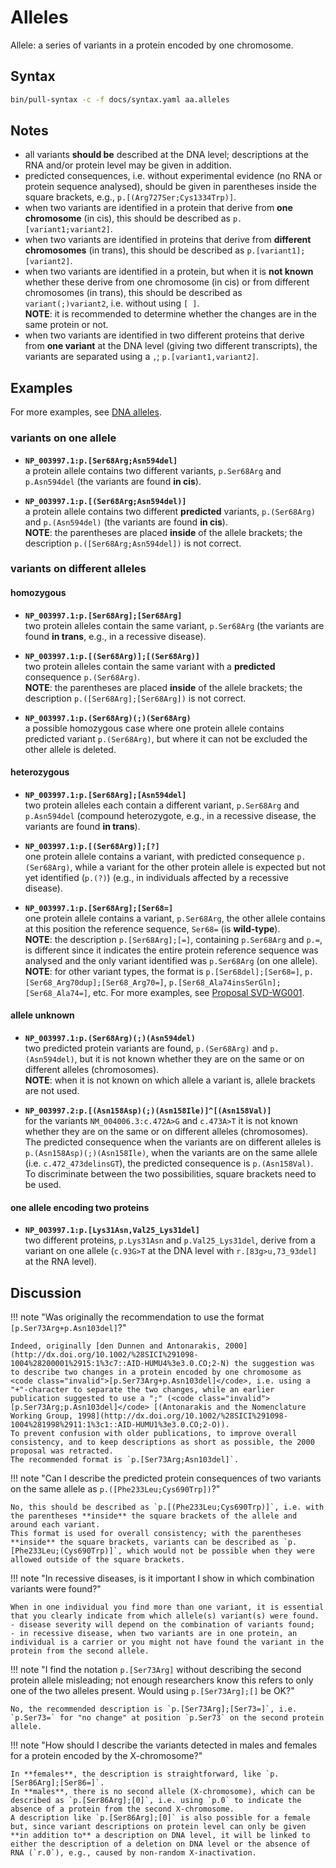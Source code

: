 # Alleles

<!-- ## Definition -->

Allele: a series of variants in a protein encoded by one chromosome.

## Syntax

```sh exec="true"
bin/pull-syntax -c -f docs/syntax.yaml aa.alleles
```

## Notes

- all variants **should be** described at the DNA level; descriptions at the RNA and/or protein level may be given in addition.
- predicted consequences, i.e. without experimental evidence (no RNA or protein sequence analysed), should be given in parentheses inside the square brackets, e.g., `p.[`<code class="spot1">(</code>`Arg727Ser;Cys1334Trp`<code class="spot1">)</code>`]`.
- when two variants are identified in a protein that derive from **one chromosome** (in cis), this should be described as `p.[variant1`<code class="spot1">;</code>`variant2]`.
- when two variants are identified in proteins that derive from **different chromosomes** (in trans), this should be described as `p.[variant1]`<code class="spot1">;</code>`[variant2]`.
- when two variants are identified in a protein, but when it is **not known** whether these derive from one chromosome (in cis) or from different chromosomes (in trans), this should be described as `variant`<code class="spot1">(;)</code>`variant2`, i.e. without using `[ ]`.<br>
  **NOTE**: it is recommended to determine whether the changes are in the same protein or not.
- when two variants are identified in two different proteins that derive from **one variant** at the DNA level (giving two different transcripts), the variants are separated using a `,`; `p.[variant1`<code class="spot1">,</code>`variant2]`.

## Examples

For more examples, see [DNA alleles](../DNA/alleles.md).

### variants on one allele

- **`NP_003997.1:p.[Ser68Arg;Asn594del]`**<br>
  a protein allele contains two different variants, `p.Ser68Arg` and `p.Asn594del` (the variants are found **in cis**).

- **`NP_003997.1:p.[(Ser68Arg;Asn594del)]`**<br>
  a protein allele contains two different **predicted** variants, `p.(Ser68Arg)` and `p.(Asn594del)` (the variants are found **in cis**).<br>
  **NOTE**: the parentheses are placed **inside** of the allele brackets; the description <code class="invalid">p.([Ser68Arg;Asn594del])</code> is not correct.

### variants on different alleles

#### homozygous

- **`NP_003997.1:p.[Ser68Arg];[Ser68Arg]`**<br>
  two protein alleles contain the same variant, `p.Ser68Arg` (the variants are found **in trans**, e.g., in a recessive disease).

- **`NP_003997.1:p.[(Ser68Arg)];[(Ser68Arg)]`**<br>
  two protein alleles contain the same variant with a **predicted** consequence `p.(Ser68Arg)`.<br>
  **NOTE**: the parentheses are placed **inside** of the allele brackets; the description <code class="invalid">p.([Ser68Arg];[Ser68Arg])</code> is not correct.

- **`NP_003997.1:p.(Ser68Arg)(;)(Ser68Arg)`**<br>
  a possible homozygous case where one protein allele contains predicted variant `p.(Ser68Arg)`, but where it can not be excluded the other allele is deleted.

#### heterozygous

- **`NP_003997.1:p.[Ser68Arg];[Asn594del]`**<br>
  two protein alleles each contain a different variant, `p.Ser68Arg` and `p.Asn594del` (compound heterozygote, e.g., in a recessive disease, the variants are found **in trans**).

- **`NP_003997.1:p.[(Ser68Arg)];[?]`**<br>
  one protein allele contains a variant, with predicted consequence `p.(Ser68Arg)`, while a variant for the other protein allele is expected but not yet identified (`p.(?)`) (e.g., in individuals affected by a recessive disease).

- **`NP_003997.1:p.[Ser68Arg];[Ser68=]`**<br>
  one protein allele contains a variant, `p.Ser68Arg`, the other allele contains at this position the reference sequence, `Ser68=` (is **wild-type**).<br>
  **NOTE**: the description `p.[Ser68Arg];[=]`, containing `p.Ser68Arg` and `p.=`, is different since it indicates the entire protein reference sequence was analysed and the only variant identified was `p.Ser68Arg` (on one allele).<br>
  **NOTE**: for other variant types, the format is `p.[Ser68del];[Ser68=]`, `p.[Ser68_Arg70dup];[Ser68_Arg70=]`, `p.[Ser68_Ala74insSerGln];[Ser68_Ala74=]`, etc.
  For more examples, see [Proposal SVD-WG001](../../consultation/SVD-WG001.md).

#### allele unknown

- **`NP_003997.1:p.(Ser68Arg)(;)(Asn594del)`**<br>
  two predicted protein variants are found, `p.(Ser68Arg)` and `p.(Asn594del)`, but it is not known whether they are on the same or on different alleles (chromosomes).<br>
  **NOTE**: when it is not known on which allele a variant is, allele brackets are not used.

- **`NP_003997.2:p.[(Asn158Asp)(;)(Asn158Ile)]^[(Asn158Val)]`**<br>
  for the variants `NM_004006.3:c.472A>G` and `c.473A>T` it is not known whether they are on the same or on different alleles (chromosomes).
  The predicted consequence when the variants are on different alleles is `p.(Asn158Asp)(;)(Asn158Ile)`, when the variants are on the same allele (i.e. `c.472_473delinsGT`), the predicted consequence is `p.(Asn158Val)`.
  To discriminate between the two possibilities, square brackets need to be used.

#### one allele encoding two proteins

- **`NP_003997.1:p.[Lys31Asn,Val25_Lys31del]`**<br>
  two different proteins, `p.Lys31Asn` and `p.Val25_Lys31del`, derive from a variant on one allele (`c.93G>T` at the DNA level with `r.[83g>u,73_93del]` at the RNA level).

## Discussion

!!! note "Was originally the recommendation to use the format <code class="invalid">[p.Ser73Arg+p.Asn103del]</code>?"

    Indeed, originally [den Dunnen and Antonarakis, 2000](http://dx.doi.org/10.1002/%28SICI%291098-1004%28200001%2915:1%3c7::AID-HUMU4%3e3.0.CO;2-N) the suggestion was to describe two changes in a protein encoded by one chromosome as <code class="invalid">[p.Ser73Arg+p.Asn103del]</code>, i.e. using a "+"-character to separate the two changes, while an earlier publication suggested to use a ";" (<code class="invalid">[p.Ser73Arg;p.Asn103del]</code> [(Antonarakis and the Nomenclature Working Group, 1998](http://dx.doi.org/10.1002/%28SICI%291098-1004%281998%2911:1%3c1::AID-HUMU1%3e3.0.CO;2-O)).
    To prevent confusion with older publications, to improve overall consistency, and to keep descriptions as short as possible, the 2000 proposal was retracted.
    The recommended format is `p.[Ser73Arg;Asn103del]`.

!!! note "Can I describe the predicted protein consequences of two variants on the same allele as <code class="invalid">p.([Phe233Leu;Cys690Trp])</code>?"

    No, this should be described as `p.[(Phe233Leu;Cys690Trp)]`, i.e. with the parentheses **inside** the square brackets of the allele and around each variant.
    This format is used for overall consistency; with the parentheses **inside** the square brackets, variants can be described as `p.[Phe233Leu;(Cys690Trp)]`, which would not be possible when they were allowed outside of the square brackets.

!!! note "In recessive diseases, is it important I show in which combination variants were found?"

    When in one individual you find more than one variant, it is essential that you clearly indicate from which allele(s) variant(s) were found.
    - disease severity will depend on the combination of variants found;
    - in recessive disease, when two variants are in one protein, an individual is a carrier or you might not have found the variant in the protein from the second allele.

!!! note "I find the notation `p.[Ser73Arg]` without describing the second protein allele misleading; not enough researchers know this refers to only one of the two alleles present. Would using <code class="invalid">p.[Ser73Arg];[]</code> be OK?"

    No, the recommended description is `p.[Ser73Arg];[Ser73=]`, i.e. `p.Ser73=` for "no change" at position `p.Ser73` on the second protein allele.

!!! note "How should I describe the variants detected in males and females for a protein encoded by the X-chromosome?"

    In **females**, the description is straightforward, like `p.[Ser86Arg];[Ser86=]`.
    In **males**, there is no second allele (X-chromosome), which can be described as `p.[Ser86Arg];[0]`, i.e. using `p.0` to indicate the absence of a protein from the second X-chromosome.
    A description like `p.[Ser86Arg];[0]` is also possible for a female but, since variant descriptions on protein level can only be given **in addition to** a description on DNA level, it will be linked to either the description of a deletion on DNA level or the absence of RNA (`r.0`), e.g., caused by non-random X-inactivation.
